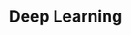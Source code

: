 ---
title: Deep Learning
menu:
  sidebar:
    name: Deep Learning
    identifier: dl-fastai-study
    weight: 100
---